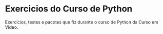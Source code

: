 # Exercicios do Curso de Python
 Exercícios, testes e pacotes que fiz durante o curso de Python da Curso em Vìdeo.
